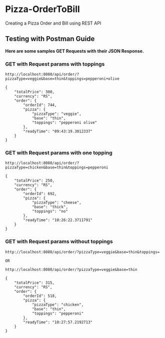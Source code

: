 # Pizza-OrderToBill
Creating a Pizza Order and Bill using REST API 

## Testing with Postman Guide 

**Here are some samples GET Requests with their JSON Response.**

### GET with Request params with toppings
```
http://localhost:8080/api/order/?pizzaType=veggie&base=thin&toppings=pepperoni+olive

{
    "totalPrice": 300,
    "currency": "RS",
    "order": {
        "orderId": 744,
        "pizza": {
            "pizzaType": "veggie",
            "base": "thin",
            "toppings": "pepperoni olive"
        },
        "readyTime": "09:43:19.3012337"
    }
}

```

### GET with Request params with one topping

```
http://localhost:8080/api/order/?pizzaType=chicken&base=thin&toppings=pepperoni

{
    "totalPrice": 250,
    "currency": "RS",
    "order": {
        "orderId": 692,
        "pizza": {
            "pizzaType": "cheese",
            "base": "thick",
            "toppings": "no"
        },
        "readyTime": "10:26:22.3711791"
    }
}

```

### GET with Request params without toppings

```
http://localhost:8080/api/order/?pizzaType=veggie&base=thin&toppings= 

OR 

http://localhost:8080/api/order/?pizzaType=veggie&base=thin

{
    "totalPrice": 315,
    "currency": "RS",
    "order": {
        "orderId": 518,
        "pizza": {
            "pizzaType": "chicken",
            "base": "thin",
            "toppings": "pepperoni"
        },
        "readyTime": "10:27:57.2192713"
    }
}

```




